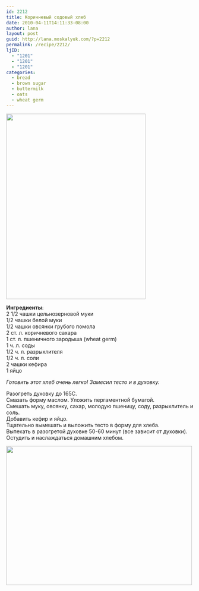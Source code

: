 ```yaml
---
id: 2212
title: Коричневый содовый хлеб
date: 2010-04-11T14:11:33-08:00
author: lana
layout: post
guid: http://lana.moskalyuk.com/?p=2212
permalink: /recipe/2212/
ljID:
  - "1201"
  - "1201"
  - "1201"
categories:
  - bread
  - brown sugar
  - buttermilk
  - oats
  - wheat germ
---
```

<img loading="lazy" class="alignnone" title="Brown Soda Bread" src="http://farm3.static.flickr.com/2698/4511762921_0a0a554654.jpg" alt="" width="375" height="500" />

**Ингредиенты**:  
2 1/2 чашки цельнозерновой муки  
1/2 чашки белой муки  
1/2 чашки овсянки грубого помола  
2 ст. л. коричневого сахара  
1 ст. л. пшеничного зародыша (wheat germ)  
1 ч. л. соды  
1/2 ч. л. разрыхлителя  
1/2 ч. л. соли  
2 чашки кефира  
1 яйцо

_Готовить этот хлеб очень легко! Замесил тесто и в духовку._

Разогреть духовку до 165С.  
Смазать форму маслом. Уложить пергаментной бумагой.  
Смешать муку, овсянку, сахар, молодую пшеницу, соду, разрыхлитель и соль.  
Добавить кефир и яйцо.  
Тщательно вымешать и выложить тесто в форму для хлеба.  
Выпекать в разогретой духовке 50-60 минут (все зависит от духовки).  
Остудить и наслаждаться домашним хлебом.

<img loading="lazy" class="alignnone" title="Brown Soda Bread" src="http://farm5.static.flickr.com/4058/4511769045_c9b56ab8c5.jpg" alt="" width="500" height="375" />